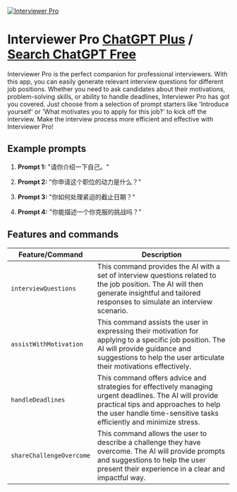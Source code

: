 
[![Interviewer Pro](https://files.oaiusercontent.com/file-cgwu56xUtAGwU8vtWiomlHk7?se=2123-10-18T03%3A59%3A36Z&sp=r&sv=2021-08-06&sr=b&rscc=max-age%3D31536000%2C%20immutable&rscd=attachment%3B%20filename%3D181461d1-4be8-43bb-a6a2-32fc7b0b54a9.png&sig=3OJVgIf7ywhcnCBf0xSvKjZvUwtFQuBJ6pqwU7%2BTyCc%3D)](https://chat.openai.com/g/g-ZS5BfMK1g-interviewer-pro)

# Interviewer Pro [ChatGPT Plus](https://chat.openai.com/g/g-ZS5BfMK1g-interviewer-pro) / [Search ChatGPT Free](https://gptcall.net/index.html#/?search=Interviewer%20Pro)

Interviewer Pro is the perfect companion for professional interviewers. With this app, you can easily generate relevant interview questions for different job positions. Whether you need to ask candidates about their motivations, problem-solving skills, or ability to handle deadlines, Interviewer Pro has got you covered. Just choose from a selection of prompt starters like 'Introduce yourself' or 'What motivates you to apply for this job?' to kick off the interview. Make the interview process more efficient and effective with Interviewer Pro!

## Example prompts

1. **Prompt 1:** "请你介绍一下自己。"

2. **Prompt 2:** "你申请这个职位的动力是什么？"

3. **Prompt 3:** "你如何处理紧迫的截止日期？"

4. **Prompt 4:** "你能描述一个你克服的挑战吗？"

## Features and commands

| Feature/Command | Description |
| --- | --- |
| `interviewQuestions` | This command provides the AI with a set of interview questions related to the job position. The AI will then generate insightful and tailored responses to simulate an interview scenario. |
| `assistWithMotivation` | This command assists the user in expressing their motivation for applying to a specific job position. The AI will provide guidance and suggestions to help the user articulate their motivations effectively. |
| `handleDeadlines` | This command offers advice and strategies for effectively managing urgent deadlines. The AI will provide practical tips and approaches to help the user handle time-sensitive tasks efficiently and minimize stress. |
| `shareChallengeOvercome` | This command allows the user to describe a challenge they have overcome. The AI will provide prompts and suggestions to help the user present their experience in a clear and impactful way. |


